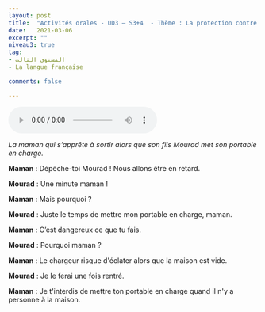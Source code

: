 ```yaml
---
layout: post
title:  "Activités orales - UD3 – S3+4  - Thème : La protection contre les dangers - Intitulé : Attention aux dangers"
date:   2021-03-06
excerpt: ""
niveau3: true
tag:
- المستوى الثالث 
- La langue française

comments: false

---
```


<audio controls>
  <source src="../assets/mp3/3/U3-S3S4.mp3" type="audio/mpeg">
  Your browser does not support the audio element.
</audio>

*La maman qui s’apprête à sortir alors que son fils Mourad met son portable en charge.*



**Maman** : Dépêche-toi Mourad ! Nous allons être en retard.

**Mourad** : Une minute maman !

**Maman** : Mais pourquoi ?

**Mourad** : Juste le temps de mettre mon portable en charge, maman.

**Maman** : C’est dangereux ce que tu fais.

**Mourad** : Pourquoi maman ?

**Maman** : Le chargeur risque d'éclater alors que la maison est vide.

**Mourad** : Je le ferai une fois rentré.

**Maman** : Je t'interdis de mettre ton portable en charge quand il n'y a personne à la maison.

